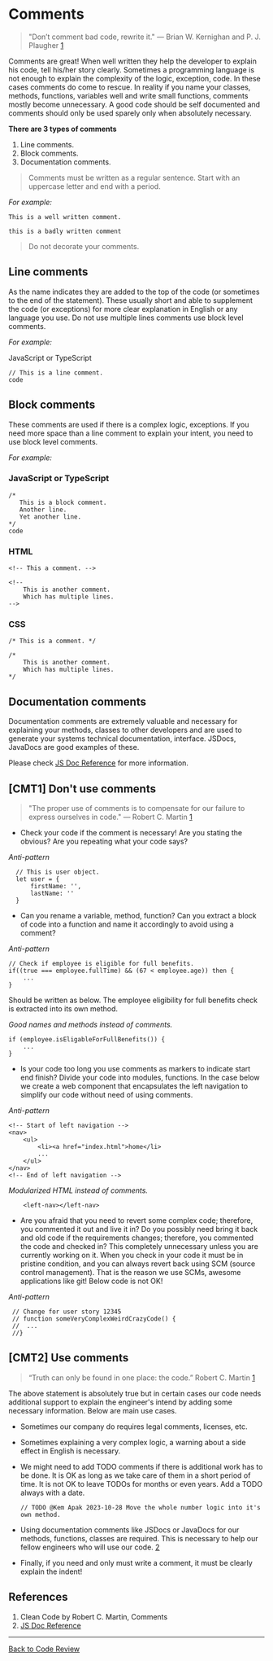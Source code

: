 # Comments

> "Don’t comment bad code, rewrite it." — Brian W. Kernighan and P. J. Plaugher [1](#cite01)

Comments are great! When well written they help the developer to explain his code, tell his/her story clearly. Sometimes a programming language is not enough to explain the complexity of the logic, exception, code. In these cases comments do come to rescue. In reality if you name your classes, methods, functions, variables well and write small functions, comments mostly become unnecessary. A good code should be self documented and comments should only be used sparely only when absolutely necessary.

**There are 3 types of comments**

1. Line comments.
2. Block comments.
3. Documentation comments.

> Comments must be written as a regular sentence. Start with an uppercase letter and end with a period.

_For example:_

`This is a well written comment.`

`this is a badly written comment`

> Do not decorate your comments.

## Line comments
As the name indicates they are added to the top of the code (or sometimes to the end of the statement). These usually short and able to supplement the code (or exceptions) for more clear explanation in English or any language you use. Do not use multiple lines comments use block level comments.

_For example:_

JavaScript or TypeScript
```
// This is a line comment.
code
```

## Block comments
These comments are used if there is a complex logic, exceptions. If you need more space than a line comment to explain your intent, you need to use block level comments.

_For example:_
### JavaScript or TypeScript
```
/* 
   This is a block comment.
   Another line.
   Yet another line.
*/
code   
```

### HTML
```
<!-- This a comment. -->

<!-- 
	This is another comment.
	Which has multiple lines. 
-->
```

### CSS
```
/* This is a comment. */

/* 
	This is another comment.
	Which has multiple lines. 
*/
```

## Documentation comments

Documentation comments are extremely valuable and necessary for explaining your methods, classes to other developers and are used to generate your systems technical documentation, interface. JSDocs, JavaDocs are good examples of these.

Please check [JS Doc Reference](https://www.typescriptlang.org/docs/handbook/jsdoc-supported-types.html) for more information.

## [CMT1] Don't use comments

> "The proper use of comments is to compensate for our failure to express ourselves in code." — Robert C. Martin  [1](#cite01)

- Check your code if the comment is necessary! Are you stating the obvious? Are you repeating what your code says?

_Anti-pattern_

```
  // This is user object.
  let user = {
	  firstName: '',
	  lastName: ''
  }
```

- Can you rename a variable, method, function? Can you extract a block of code into a function and name it accordingly to avoid using a comment?

_Anti-pattern_

```
// Check if employee is eligible for full benefits.
if((true === employee.fullTime) && (67 < employee.age)) then {
	...
} 
```

Should be written as below. The employee eligibility for full benefits check is extracted into its own method.

_Good names and methods instead of comments._

```
if (employee.isEligableForFullBenefits()) {
	...
}
```

- Is your code too long you use comments as markers to indicate start end finish? Divide your code into modules, functions. In the case below we create a web component that encapsulates the left navigation to simplify our code without need of using comments.

_Anti-pattern_

```
<!-- Start of left navigation -->
<nav>
	<ul>
		<li><a href="index.html">home</li>
		...
	</ul>
</nav>
<!-- End of left navigation -->

```

_Modularized HTML instead of comments._

```
	<left-nav></left-nav>
```

- Are you afraid that you need to revert some complex code; therefore, you commented it out and live it in? Do you possibly need bring it back and old code if the requirements changes; therefore, you commented the code and checked in? This completely unnecessary unless you are currently working on it. When you check in your code it must be in pristine condition, and you can always revert back using SCM (source control management). That is the reason we use SCMs, awesome applications like git! Below code is not OK!

_Anti-pattern_

```
 // Change for user story 12345
 // function someVeryComplexWeirdCrazyCode() {
 //  ...
 //}
```

## [CMT2] Use comments

> “Truth can only be found in one place: the code.” Robert C. Martin  [1](#cite01)

The above statement is absolutely true but in certain cases our code needs additional support to explain the engineer's intend by adding some necessary information. Below are main use cases.

- Sometimes our company do requires legal comments, licenses, etc.

- Sometimes explaining a very complex logic, a warning about a side effect in English is necessary.

- We might need to add TODO comments if there is additional work has to be done.  It is OK as long as we take care of them in a short period of time. It is not OK to leave TODOs for months or even years. Add a TODO always with a date.

	`// TODO @Kem Apak 2023-10-28 Move the whole number logic into it's own method.`

- Using documentation comments like JSDocs or JavaDocs for our methods, functions, classes are required. This is necessary to help our fellow engineers who will use our code. [2](#cite02)

- Finally, if you need and only must write a comment, it must be clearly explain the indent!

## References
1. <a id="cite01"></a>Clean Code by Robert C. Martin, Comments
2. <a id="cite02"></a>[JS Doc Reference](https://www.typescriptlang.org/docs/handbook/jsdoc-supported-types.html)
---

[Back to Code Review](../code-review.md)